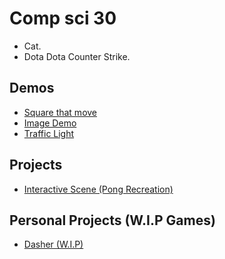 # Comp sci 30

- Cat.
- Dota Dota Counter Strike.

## Demos
- [Square that move](THE-FOLDER-OF-DOOM)
- [Image Demo](image-demo)
- [Traffic Light](traffic-light)

## Projects
- [Interactive Scene (Pong Recreation)](interactive-scene)

## Personal Projects (W.I.P Games)
- [Dasher (W.I.P)](dasher)
